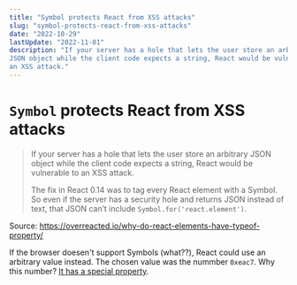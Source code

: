 ```yaml
---
title: "Symbol protects React from XSS attacks"
slug: "symbol-protects-react-from-xss-attacks"
date: "2022-10-29"
lastUpdate: "2022-11-01"
description: "If your server has a hole that lets the user store an arbitrary
JSON object while the client code expects a string, React would be vulnerable to
an XSS attack."
---
```


# `Symbol` protects React from XSS attacks

> If your server has a hole that lets the user store an arbitrary JSON object
> while the client code expects a string, React would be vulnerable to an XSS
> attack.
>
> The fix in React 0.14 was to tag every React element with a Symbol.
> So even if the server has a security hole and returns JSON instead of text,
> that JSON can’t include `Symbol.for('react.element')`.

Source: <https://overreacted.io/why-do-react-elements-have-typeof-property/>

If the browser doesen't support Symbols (what??), React could use an arbitrary
value instead. The chosen value was the nummber `0xeac7`. Why this number?
[It has a special property][1].

[1]: https://github.com/facebook/react/pull/4832/files#r39431415
